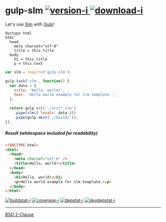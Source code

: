 gulp-slm [![version-i] ![download-i]][npm]
========

Let's use [Slm] with [Gulp]!

```slim
doctype html
html
  head
    meta charset="utf-8"
    title = this.title
  body
    h1 = this.title
    p = this.text
```

```javascript
var slm = require('gulp-slm');

gulp.task('slm', function() {
  var data = {
    title: 'Hello, world!',
    text: 'Hello world example for slm template.',
  };

  return gulp.src('./src/*.slm')
    .pipe(slm({ locals: data }))
    .pipe(gulp.dest('./build/'));
});
```

##### Result *(whitespace included for readability)*

```html
<!DOCTYPE html>
<html>
  <head>
    <meta charset="utf-8" />
    <title>Hello, world!</title>
  </head>
  <body>
    <h1>Hello, world!</h1>
    <p>Hello world example for slm template.</p>
  </body>
</html>
```

[![buildstat-i]][travis]
[![coverage-i]][coveralls]
[![depstat-i]][david]
[![devdepstat-i]][david]

--------

[BSD 2-Clause](LICENSE)

[Slm]:          https://github.com/slm-lang/slm
[Gulp]:         https://gulpjs.com/
[npm]:          https://npmjs.org/package/gulp-slm
[travis]:       https://travis-ci.org/simnalamburt/gulp-slm
[coveralls]:    https://coveralls.io/r/simnalamburt/gulp-slm
[david]:        https://david-dm.org/simnalamburt/gulp-slm

[version-i]:    https://img.shields.io/npm/v/gulp-slm.svg?style=flat
[download-i]:   https://img.shields.io/npm/dm/gulp-slm.svg?style=flat
[buildstat-i]:  https://img.shields.io/travis/simnalamburt/gulp-slm/master.svg?style=flat
[coverage-i]:   https://img.shields.io/coveralls/simnalamburt/gulp-slm.svg?style=flat
[depstat-i]:    https://david-dm.org/simnalamburt/gulp-slm.svg?style=flat
[devdepstat-i]: https://david-dm.org/simnalamburt/gulp-slm/dev-status.svg?style=flat

